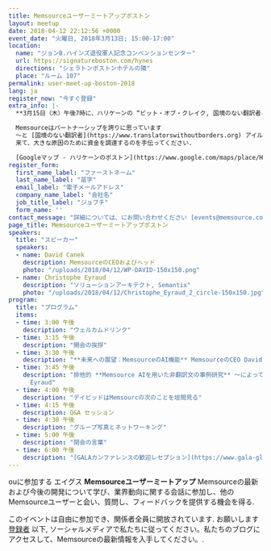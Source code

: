 ```yaml
---
title: Memsourceユーザーミートアップボストン
layout: meetup
date: 2018-04-12 22:12:56 +0000
event_date: "火曜日, 2018年3月13日; 15:00-17:00"
location:
  name: "ジョンB.ハインズ退役軍人記念コンベンションセンター"
  url: https://signatureboston.com/hynes
  directions: "シェラトンボストンホテルの隣"
  place: "ルーム 107"
permalink: user-meet-up-boston-2018
lang: ja
register_now: "今すぐ登録"
extra_info: |-
  **3月15日（木）午後7時に、ハリケーンの “ビット・オブ・クレイク, 国境のない翻訳者と**

  Memsourceはパートナーシップを誇りに思っています
  〜と [国境のない翻訳者](https://www.translatorswithoutborders.org) アイルランドの音楽、飲み物、プレゼント、そしてフーの夕べ!
  来て、大きな原因のために資金を調達するのを手伝ってください.

  [Googleマップ - ハリケーンのボストン](https://www.google.com/maps/place/Hurricane's+at+the+Garden/@42.3648176,-71.0629828,17z/data=!3m1!4b1!4m5!3m4!1s0x89e3708e325b05ad:0xe11ddd5e9c5ee75e!8m2!3d42.3648137!4d-71.0607941)"
register_form:
  first_name_label: "ファーストネーム"
  last_name_label: "苗字"
  email_label: "電子メールアドレス"
  company_name_label: "会社名"
  job_title_label: "ジョブチ"
  form_name: ''
contact_message: "詳細については、にお問い合わせください [events@memsource.com](mailto:events@memsource.com)"
page_title: Memsourceユーザーミートアップボストン
speakers:
  title: "スピーカー"
  speakers:
  - name: David Canek
    description: MemsourceのCEOおよびヘッド
    photo: "/uploads/2018/04/12/WP-DAVID-150x150.png"
  - name: Christophe Eyraud
    description: "ソリューションアーキテクト, Semantix"
    photo: "/uploads/2018/04/12/Christophe_Eyraud_2_circle-150x150.jpg"
program:
  title: "プログラム"
  items:
  - time: 3:00 午後
    description: "ウェルカムドリンク"
  - time: 3:15 午後
    description: "開会の挨拶"
  - time: 3:30 午後
    description: "**未来への展望：MemsourceのAI機能** MemsourceのCEO David Canek氏"
  - time: 3:45 午後
    description: "排他的 **Memsource AIを用いた非翻訳文の事例研究** 〜によって Semantix Solutions 建築家 Christophe
      Eyraud"
  - time: 4:00 午後
    description: "デイビッドはMemsourcの次のことを垣間見る"
  - time: 4:15 午後
    description: Q&A セッション
  - time: 4:30 午後
    description: "グループ写真とネットワーキング"
  - time: 5:00 午後
    description: "閉会の言葉"
  - time: 6:00 午後
    description: "[GALAカンファレンスの歓迎レセプション](https://www.gala-global.org/conference/gala-2018-boston/evening-activities)"
---
```

ouに参加する エイグス **Memsourceユーザーミートアップ** Memsourceの最新および今後の開発について学び、業界動向に関する会話に参加し、他のMemsourceユーザーと会い、質問し、フィードバックを提供する機会を得る.         

このイベントは自由に参加でき、関係者全員に開放されています. お願いします [登録者](#register) 以下, ソーシャルメディアで私たちに従ってください。私たちのブログにアクセスして、Memsourceの最新情報を入手してください。.